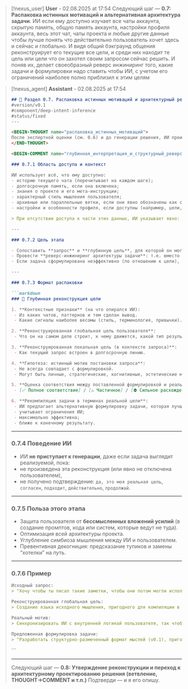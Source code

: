 >[!nexus_user] **User** - 02.08.2025 at 17:54
> Следующий шаг — **0.7: Распаковка истинных мотиваций и альтернативная архитектура задачи**. ИИ если ему доступно изучает все чаты аккаунта, скрытую память, общую память аккаунта, настройки профиля аккаунта, весь этот чат, чаты проекта и любые другие данные чтобы лучше понять что действительно пользователь хочет здесь и сейчас и глобально. И видя общий бэкграунд общения реконструирует его текущие все цели, и среди них находит те цель или цели что он захотел своим запросом сейчас решить. И поняв их, делает своеобразный реверс инжиниринг того, какие задачи и формулировки надо ставить чтобы ИИ, с учетом его ограничений наиболее полно приблизил к этим целям
<!-- UID: ca9bca75-8d50-4f0e-882d-bc61dba24c93 -->




>[!nexus_agent] **Assistant** - 02.08.2025 at 17:54
> ```markdown
> ## 🧩 Раздел 0.7. Распаковка истинных мотиваций и архитектурный реверс 
> #version/v0.1 
> #component/deep-intent-inference 
> #status/fixed 
> ---
> 
> <BEGIN-THOUGHT name="распаковка_истинных_мотиваций">
> После экспертной оценки (см. 0.6) и до генерации решения, ИИ производит попытку **распознать истинную цель** пользователя, опираясь не только на текущий запрос, но и на **весь контекст общения**: чаты, память аккаунта, профиль, историю проекта, паттерны мышления. Его задача — реконструировать, что пользователь **на самом деле пытается достичь**, и как задача, поставленная им сейчас, **встраивается в более крупную систему целей**.
> </END-THOUGHT>
> 
> <BEGIN-COMMENT name="глубинная_интерпретация_и_структурный_реверс">
> 
> ### 0.7.1 Область доступа и контекст
> 
> ИИ использует всё, что ему доступно:
> - историю текущего чата (перечитывает на каждом шаге);
> - долгосрочную память, если она включена;
> - знания о проекте и его мета-инструкции;
> - характерный стиль мышления пользователя;
> - архивные или параллельные ветки, если они явно обозначены как связанные;
> - настройки и особенности профиля, если доступны (например, цели, предпочтения, структура).
> 
> > При отсутствии доступа к части этих данных, ИИ указывает явно: “контекст ограничен”.
> 
> ---
> 
> ### 0.7.2 Цель этапа
> 
> - Сопоставить **запрос** и **глубинную цель**, для которой он мог быть поставлен.
> - Провести **реверс-инжиниринг архитектуры задачи**: т.е. вместо «как это сделать» — выяснить, *зачем* это делается, *во имя чего*, и *что именно нужно получить* на другом конце действия.
> - Если задача сформулирована неэффективно (по отношению к цели), предложить **другой путь постановки**.
> 
> ---
> 
> ### 0.7.3 Формат распаковки
> 
> ```markdown
> ### 🧬 Глубинная реконструкция цели
> 
> 1. **Контекстные признаки** (на что опирался ИИ):
>  - Из каких чатов, паттернов и тем сделан вывод.
>  - Какие сигналы наиболее весомы (стиль, терминология, привычки).
> 
> 2. **Реконструированная глобальная цель пользователя**:
>  - Что он на самом деле строит, к чему движется, какой тип результата его интересует.
> 
> 3. **Реконструированная локальная цель (в контексте запроса)**:
>  - Как текущий запрос встроен в долгосрочную линию.
> 
> 4. **Гипотеза: истинный мотив постановки запроса**:
>  - Не всегда совпадает с формулировкой.
>  - Могут быть личные, стратегические, когнитивные, эстетические мотивы.
> 
> 5. **Оценка соответствия между поставленной формулировкой и реальной целью**:
>  - [✅ Полное соответствие] / [⚠️ Частичное] / [⛔ Сильное расхождение]
> 
> 6. **Рекомпиляция задачи в терминах реальной цели**:
>  - ИИ предлагает альтернативную формулировку задачи, которая лучше решает истинную цель, при этом:
>  - учитывает ограничения ИИ;
>  - максимально эффективна;
>  - ближе к конечному результату.
> ```
> 
> ---
> 
> ### 0.7.4 Поведение ИИ
> 
> - ИИ **не приступает к генерации**, даже если задача выглядит реализуемой, пока:
>  - не произведена эта реконструкция (или явно не отключена пользователем),
>  - не получено подтверждение: `да, это моя реальная цель`, `согласен`, `подходит`, `действительно`, `продолжай`.
> 
> ---
> 
> ### 0.7.5 Польза этого этапа
> 
> - Защита пользователя от **бессмысленных вложений усилий** (в создание промптов, кода или систем, которые ведут не туда).
> - Оптимизация всей архитектуры проекта.
> - Углубление симбиоза мышления между ИИ и пользователем.
> - Превентивная декогниция: предсказание тупиков и замены “хотелки” на *путь*.
> 
> ---
> 
> ### 0.7.6 Пример
> 
> ```markdown
> Исходный запрос:
> > "Хочу чтобы ты писал такие заметки, чтобы они потом могли использоваться для генерации промптов и артефактов"
> 
> Реконструированная глобальная цель:
> > Создание языка исходного мышления, пригодного для компиляции в мультиформатные ИИ-системы, с перспективой симбиотической архитектуры AGI.
> 
> Реальный мотив:
> > Синхронизировать ИИ с внутренней логикой пользователя, так чтобы команды в заметках порождали не просто промпты, а действия, согласованные с философией, стилем и миссией пользователя.
> 
> Предложенная формулировка задачи:
> > "Разработать структурно-размеченный формат мыслей (v0.1), пригодный для превращения в универсальные модули генерации, с сохранением авторской логики, уникального стиля и возможностью масштабирования под разные типы ИИ"
> ```
> 
> </END-COMMENT>
> ```
> 
> ---
> 
> Следующий шаг — **0.8: Утверждение реконструкции и переход к архитектурному проектированию решения (ветвление, THOUGHT→COMMENT и т.п.)** 
> Подтверди — и я его опишу.
<!-- UID: cd08912e-1c11-440e-80cb-3ae534f3b4e8 -->